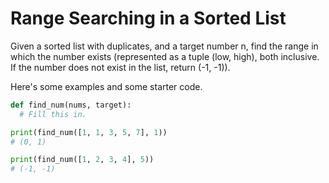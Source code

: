 # Range Searching in a Sorted List

Given a sorted list with duplicates, and a target number n, find the range in which the number exists (represented as a tuple (low, high), both inclusive. If the number does not exist in the list, return (-1, -1)).

Here's some examples and some starter code.

``` python
def find_num(nums, target):
  # Fill this in.

print(find_num([1, 1, 3, 5, 7], 1))
# (0, 1)

print(find_num([1, 2, 3, 4], 5))
# (-1, -1)
```
